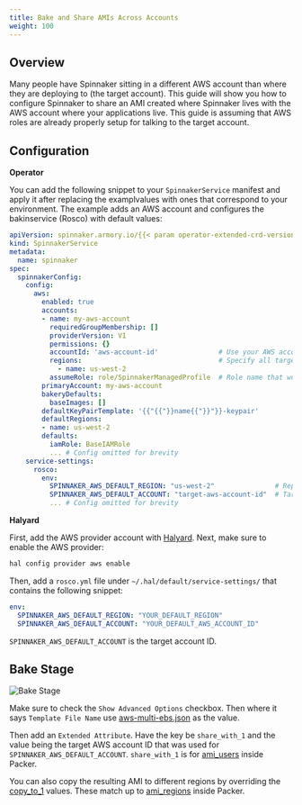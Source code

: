 ```yaml
---
title: Bake and Share AMIs Across Accounts
weight: 100
---
```


## Overview

Many people have Spinnaker sitting in a different AWS account than where they are deploying to (the target account). This guide will show you how to configure Spinnaker to share an AMI created where Spinnaker lives with the AWS account where your applications live. This guide is assuming that AWS roles are already properly setup for talking to the target account.

## Configuration

**Operator**

You can add the following snippet to your `SpinnakerService` manifest and apply it after replacing the examplvalues with ones that correspond to your environment. The example adds an AWS account and configures the bakinservice (Rosco) with default values:

```yaml
apiVersion: spinnaker.armory.io/{{< param operator-extended-crd-version >}}
kind: SpinnakerService
metadata:
  name: spinnaker
spec:
  spinnakerConfig:
    config:
      aws:
        enabled: true
        accounts:
        - name: my-aws-account
          requiredGroupMembership: []
          providerVersion: V1
          permissions: {}
          accountId: 'aws-account-id'               # Use your AWS account id
          regions:                                  # Specify all target regions for deploying applications
            - name: us-west-2
          assumeRole: role/SpinnakerManagedProfile  # Role name that worker nodes of Spinnaker cluster caassume in the target account to make deployments and scan infrastructure
        primaryAccount: my-aws-account
        bakeryDefaults:
          baseImages: []
        defaultKeyPairTemplate: '{{"{{"}}name{{"}}"}}-keypair'
        defaultRegions:
        - name: us-west-2
        defaults:
          iamRole: BaseIAMRole
          ... # Config omitted for brevity
    service-settings:
      rosco:
        env:
          SPINNAKER_AWS_DEFAULT_REGION: "us-west-2"               # Replace by default bake region
          SPINNAKER_AWS_DEFAULT_ACCOUNT: "target-aws-account-id"  # Target AWS account id
          ... # Config omitted for brevity
```

**Halyard**

First, add the AWS provider account with [Halyard](https://www.spinnaker.io/reference/halyard/commands/#hal-config-provider-aws-account-add). Next, make sure to enable the AWS provider:

```bash
hal config provider aws enable
```

Then, add a `rosco.yml` file under `~/.hal/default/service-settings/` that contains the following snippet:

```yaml
env:
  SPINNAKER_AWS_DEFAULT_REGION: "YOUR_DEFAULT_REGION"
  SPINNAKER_AWS_DEFAULT_ACCOUNT: "YOUR_DEFAULT_AWS_ACCOUNT_ID"
```

`SPINNAKER_AWS_DEFAULT_ACCOUNT` is the target account ID.

## Bake Stage

![Bake Stage](/images/bake-and-share-1.png)

Make sure to check the `Show Advanced Options` checkbox. Then where it says `Template File Name` use [aws-multi-ebs.json](https://github.com/spinnaker/rosco/blob/ccb004e511b14642218aaf229923fefa0a9c250c/rosco-web/config/packer/aws-multi-ebs.json) as the value.

Then add an `Extended Attribute`. Have the key be `share_with_1` and the value being the target AWS account ID that was used for `SPINNAKER_AWS_DEFAULT_ACCOUNT`. `share_with_1` is for [ami_users](https://www.packer.io/docs/builders/amazon-ebs.html#ami_users) inside Packer.

You can also copy the resulting AMI to different regions by overriding the [copy_to_1](https://github.com/spinnaker/rosco/blob/ccb004e511b14642218aaf229923fefa0a9c250c/rosco-web/config/packer/aws-multi-ebs.json#L33) values. These match up to [ami_regions](https://www.packer.io/docs/builders/amazon-instance.html#ami_regions) inside Packer.
